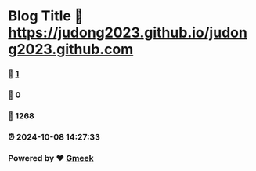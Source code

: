 # Blog Title :link: https://judong2023.github.io/judong2023.github.com 
### :page_facing_up: [1](https://judong2023.github.io/judong2023.github.com/tag.html) 
### :speech_balloon: 0 
### :hibiscus: 1268 
### :alarm_clock: 2024-10-08 14:27:33 
### Powered by :heart: [Gmeek](https://github.com/Meekdai/Gmeek)

